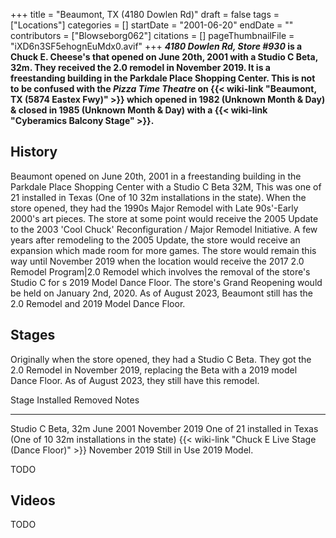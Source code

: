 +++
title = "Beaumont, TX (4180 Dowlen Rd)"
draft = false
tags = ["Locations"]
categories = []
startDate = "2001-06-20"
endDate = ""
contributors = ["Blowseborg062"]
citations = []
pageThumbnailFile = "iXD6n3SF5ehognEuMdx0.avif"
+++
***4180 Dowlen Rd, Store #930* is a Chuck E. Cheese's that opened on June 20th, 2001 with a Studio C Beta, 32m. They received the 2.0 remodel in November 2019. It is a freestanding building in the Parkdale Place Shopping Center.
This is not to be confused with the *Pizza Time Theatre* on {{< wiki-link "Beaumont, TX (5874 Eastex Fwy)" >}} which opened in 1982 (Unknown Month & Day) & closed in 1985 (Unknown Month & Day) with a {{< wiki-link "Cyberamics Balcony Stage" >}}.**

## History

Beaumont opened on June 20th, 2001 in a freestanding building in the Parkdale Place Shopping Center with a Studio C Beta 32M, This was one of 21 installed in Texas (One of 10 32m installations in the state). When the store opened, they had the 1990s Major Remodel with Late 90s'-Early 2000's art pieces. The store at some point would receive the 2005 Update to the 2003 'Cool Chuck' Reconfiguration / Major Remodel Initiative. A few years after remodeling to the 2005 Update, the store would receive an expansion which made room for more games. The store would remain this way until November 2019 when the location would receive the 2017 2.0 Remodel Program|2.0 Remodel which involves the removal of the store's Studio C for s 2019 Model Dance Floor. The store's Grand Reopening would be held on January 2nd, 2020. As of August 2023, Beaumont still has the 2.0 Remodel and 2019 Model Dance Floor.

## Stages

Originally when the store opened, they had a Studio C Beta. They got the 2.0 Remodel in November 2019, replacing the Beta with a 2019 model Dance Floor. As of August 2023, they still have this remodel.

  Stage                                                      Installed       Removed         Notes
  ---------------------------------------------------------- --------------- --------------- -------------------------------------------------------------------------
  Studio C Beta, 32m                                         June 2001       November 2019   One of 21 installed in Texas (One of 10 32m installations in the state)
  {{< wiki-link "Chuck E Live Stage (Dance Floor)" >}}   November 2019   Still in Use    2019 Model.

TODO

## Videos

TODO
